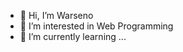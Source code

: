 - 👋 Hi, I’m Warseno
- 👀 I’m interested in Web Programming
- 🌱 I’m currently learning ...

<!---
Wrseno/Wrseno is a ✨ special ✨ repository because its `README.md` (this file) appears on your GitHub profile.
You can click the Preview link to take a look at your changes.
--->
